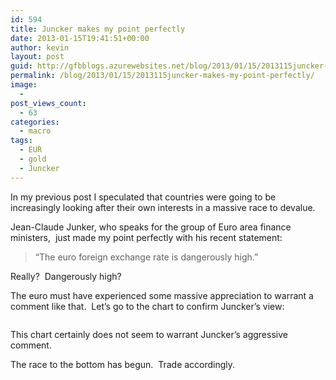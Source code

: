 ```yaml
---
id: 594
title: Juncker makes my point perfectly
date: 2013-01-15T19:41:51+00:00
author: kevin
layout: post
guid: http://gfbblogs.azurewebsites.net/blog/2013/01/15/2013115juncker-makes-my-point-perfectly/
permalink: /blog/2013/01/15/2013115juncker-makes-my-point-perfectly/
image:
  - 
post_views_count:
  - 63
categories:
  - macro
tags:
  - EUR
  - gold
  - Juncker
---
```

In my previous post I speculated that countries were going to be increasingly looking after their own interests in a massive race to devalue.

Jean-Claude Junker, who speaks for the group of Euro area finance ministers,  just made my point perfectly with his recent statement:

> &#8220;The euro foreign exchange rate is dangerously high.&#8221;

Really?  Dangerously high?

The euro must have experienced some massive appreciation to warrant a comment like that.  Let&#8217;s go to the chart to confirm Juncker&#8217;s view:

<img class="aligncenter" alt="" src="http://themacrotourist.com/blogs/EUR%20Jan%2015%2013.gif" />

This chart certainly does not seem to warrant Juncker&#8217;s aggressive comment.

The race to the bottom has begun.  Trade accordingly.